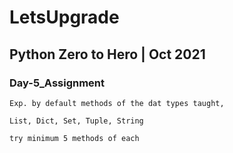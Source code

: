# LetsUpgrade

## Python Zero to Hero | Oct 2021

### Day-5_Assignment

```
Exp. by default methods of the dat types taught, 

List, Dict, Set, Tuple, String 

try minimum 5 methods of each 
```
